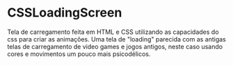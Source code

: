 # CSSLoadingScreen

Tela de carregamento feita em HTML e CSS utilizando as capacidades do css para criar as animações. 
Uma tela de "loading" parecida com as antigas telas de carregamento de video games e jogos antigos, neste caso usando cores e movimentos um pouco mais psicodélicos.
